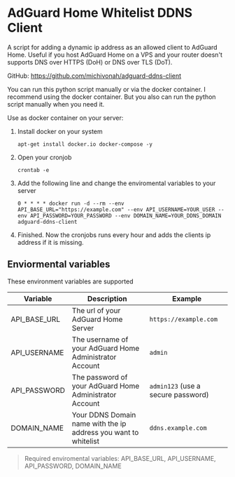# AdGuard Home Whitelist DDNS Client
A script for adding a dynamic ip address as an allowed client to AdGuard Home. Useful if you host AdGuard Home on a VPS and your router doesn't supports DNS over HTTPS (DoH) or DNS over TLS (DoT).

GitHub: https://github.com/michivonah/adguard-ddns-client

You can run this python script manually or via the docker container. I recommend using the docker container. But you also can run the python script manually when you need it.

Use as docker container on your server:
1. Install docker on your system

    ```apt-get install docker.io docker-compose -y```
2. Open your cronjob

    ```crontab -e```

3. Add the following line and change the enviromental variables to your server

    ```0 * * * * docker run -d --rm --env API_BASE_URL="https://example.com" --env API_USERNAME=YOUR_USER --env API_PASSWORD=YOUR_PASSWORD --env DOMAIN_NAME=YOUR_DDNS_DOMAIN adguard-ddns-client```

4. Finished. Now the cronjobs runs every hour and adds the clients ip address if it is missing.

## Enviormental variables
These environment variables are supported

| Variable | Description | Example |
| --- | --- | --- |
| API_BASE_URL | The url of your AdGuard Home Server | ``https://example.com`` |
| API_USERNAME | The username of your AdGuard Home Administrator Account | ``admin`` |
| API_PASSWORD | The password of your AdGuard Home Administrator Account | ``admin123`` (use a secure password) |
| DOMAIN_NAME | Your DDNS Domain name with the ip address you want to whitelist | ``ddns.example.com`` |

> Required enviromental variables: API_BASE_URL, API_USERNAME, API_PASSWORD, DOMAIN_NAME

